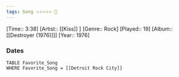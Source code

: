 ```yaml
---
tags: Song ⭐⭐⭐⭐⭐ 💛
---
```

[Time:: 3:38]
[Artist:: [[Kiss]] ]
[Genre:: Rock]
[Played:: 19]
[Album:: [[Destroyer (1976)]]]
[Year:: 1976]
### Dates
````dataview
TABLE Favorite_Song
WHERE Favorite_Song = [[Detroit Rock City]]
````